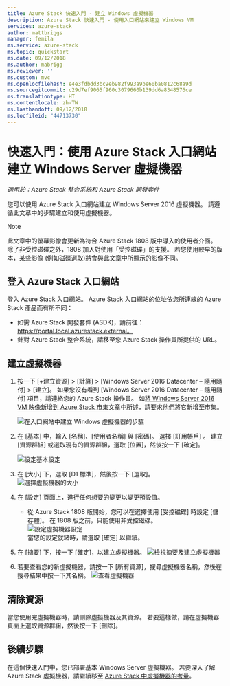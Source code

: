 ```yaml
---
title: Azure Stack 快速入門 - 建立 Windows 虛擬機器
description: Azure Stack 快速入門 - 使用入口網站來建立 Windows VM
services: azure-stack
author: mattbriggs
manager: femila
ms.service: azure-stack
ms.topic: quickstart
ms.date: 09/12/2018
ms.author: mabrigg
ms.reviewer: ''
ms.custom: mvc
ms.openlocfilehash: e4e3fdbdd3bc9eb982f993a9be60ba0812c68a9d
ms.sourcegitcommit: c29d7ef9065f960c3079660b139dd6a8348576ce
ms.translationtype: HT
ms.contentlocale: zh-TW
ms.lasthandoff: 09/12/2018
ms.locfileid: "44713730"
---
```

# <a name="quickstart-create-a-windows-server-virtual-machine-with-the-azure-stack-portal"></a>快速入門：使用 Azure Stack 入口網站建立 Windows Server 虛擬機器

*適用於：Azure Stack 整合系統和 Azure Stack 開發套件*

您可以使用 Azure Stack 入口網站建立 Windows Server 2016 虛擬機器。 請遵循此文章中的步驟建立和使用虛擬機器。

> [!NOTE]  
> 此文章中的螢幕影像會更新為符合 Azure Stack 1808 版中導入的使用者介面。 除了非受控磁碟之外，1808 加入對使用「受控磁碟」的支援。 若您使用較早的版本，某些影像 (例如磁碟選取)將會與此文章中所顯示的影像不同。  


## <a name="sign-in-to-the-azure-stack-portal"></a>登入 Azure Stack 入口網站

登入 Azure Stack 入口網站。 Azure Stack 入口網站的位址依您所連線的 Azure Stack 產品而有所不同：

* 如需 Azure Stack 開發套件 (ASDK)，請前往： https://portal.local.azurestack.external。
* 針對 Azure Stack 整合系統，請移至您 Azure Stack 操作員所提供的 URL。

## <a name="create-a-virtual-machine"></a>建立虛擬機器

1. 按一下 [+建立資源] > [計算] > [Windows Server 2016 Datacenter – 隨用隨付] > [建立]。 如果您沒有看到 [Windows Server 2016 Datacenter – 隨用隨付] 項目，請連絡您的 Azure Stack 操作員。 如[將 Windows Server 2016 VM 映像新增到 Azure Stack 市集](../azure-stack-add-default-image.md)文章中所述，請要求他們將它新增至市集。

    ![在入口網站中建立 Windows 虛擬機器的步驟](media/azure-stack-quick-windows-portal/image01.png)
2. 在 [基本] 中，輸入 [名稱]、[使用者名稱] 與 [密碼]。 選擇 [訂用帳戶] 。 建立 [資源群組] 或選取現有的資源群組，選取 [位置]，然後按一下 [確定]。

    ![設定基本設定](media/azure-stack-quick-windows-portal/image02.png)
3. 在 [大小] 下，選取 [D1 標準]，然後按一下 [選取]。  
    ![選擇虛擬機器的大小](media/azure-stack-quick-windows-portal/image03.png)

4. 在 [設定] 頁面上，進行任何想要的變更以變更預設值。
   - 從 Azure Stack 1808 版開始，您可以在選擇使用 [受控磁碟] 時設定 [儲存體]。 在 1808 版之前，只能使用非受控磁碟。  
   ![設定虛擬機器設定](media/azure-stack-quick-windows-portal/image04.png)  
   當您的設定就緒時，請選取 [確定] 以繼續。

5. 在 [摘要] 下，按一下 [確定]，以建立虛擬機器。
    ![檢視摘要及建立虛擬機器](media/azure-stack-quick-windows-portal/image05.png)

6. 若要查看您的新虛擬機器，請按一下 [所有資源]，搜尋虛擬機器名稱，然後在搜尋結果中按一下其名稱。
    ![查看虛擬機器](media/azure-stack-quick-windows-portal/image06.png)

## <a name="clean-up-resources"></a>清除資源

當您使用完虛擬機器時，請刪除虛擬機器及其資源。 若要這樣做，請在虛擬機器頁面上選取資源群組，然後按一下 [刪除]。

## <a name="next-steps"></a>後續步驟

在這個快速入門中，您已部署基本 Windows Server 虛擬機器。 若要深入了解 Azure Stack 虛擬機器，請繼續移至 [Azure Stack 中虛擬機器的考量](azure-stack-vm-considerations.md)。
